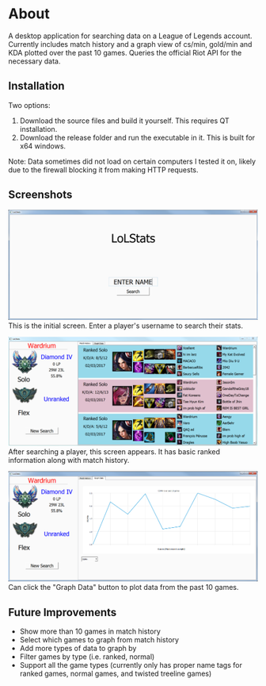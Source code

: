 # About
A desktop application for searching data on a League of Legends account. Currently includes match history and a graph view of cs/min, gold/min and KDA plotted over the past 10 games. Queries the official Riot API for the necessary data.

## Installation
Two options:
1. Download the source files and build it yourself. This requires QT installation.
2. Download the release folder and run the executable in it. This is built for x64 windows.

Note: Data sometimes did not load on certain computers I tested it on, likely due to the firewall blocking it from making HTTP requests.

## Screenshots
![Preview](Screenshots/01.png)
This is the initial screen. Enter a player's username to search their stats.

![Preview](Screenshots/02.png)
After searching a player, this screen appears. It has basic ranked information along with match history.

![Preview](Screenshots/03.png)
Can click the "Graph Data" button to plot data from the past 10 games.

## Future Improvements
* Show more than 10 games in match history
* Select which games to graph from match history
* Add more types of data to graph by
* Filter games by type (i.e. ranked, normal)
* Support all the game types (currently only has proper name tags for ranked games, normal games, and twisted treeline games)